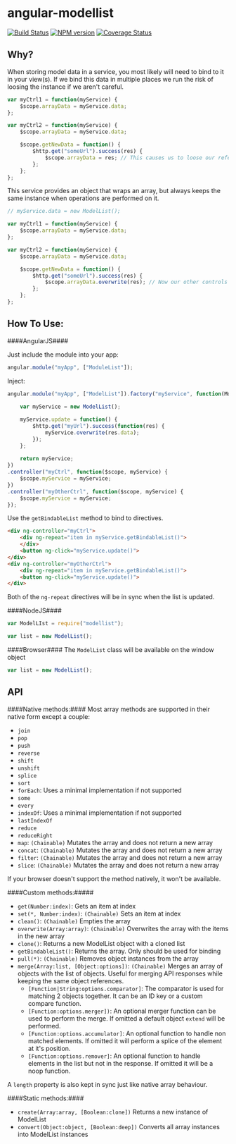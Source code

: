 angular-modellist
=================

[![Build Status](https://travis-ci.org/steelsojka/angular-modellist.svg?branch=master)](https://travis-ci.org/steelsojka/angular-modellist)
[![NPM version](https://badge.fury.io/js/modellist.svg)](http://badge.fury.io/js/modellist)
[![Coverage Status](https://coveralls.io/repos/steelsojka/angular-modellist/badge.png)](https://coveralls.io/r/steelsojka/angular-modellist)

Why?
----
When storing model data in a service, you most likely will need to bind to it in your view(s).
If we bind this data in multiple places we run the risk of loosing the instance if we aren't careful.

```javascript
var myCtrl1 = function(myService) {
	$scope.arrayData = myService.data;
};

var myCtrl2 = function(myService) {
	$scope.arrayData = myService.data;

	$scope.getNewData = function() {
		$http.get("someUrl").success(res) {
			$scope.arrayData = res; // This causes us to loose our reference
		};
	};
};
```

This service provides an object that wraps an array, but always keeps the same instance when operations are performed on it.

```javascript
// myService.data = new ModelList();

var myCtrl1 = function(myService) {
	$scope.arrayData = myService.data;
};

var myCtrl2 = function(myService) {
	$scope.arrayData = myService.data;

	$scope.getNewData = function() {
		$http.get("someUrl").success(res) {
			$scope.arrayData.overwrite(res); // Now our other controls arrayData updates with this one!
		};
	};
};
```
How To Use: 
-----------

####AngularJS####

Just include the module into your app:

```javascript
angular.module("myApp", ["ModuleList"]);
```

Inject:

```javascript
angular.module("myApp", ["ModelList"]).factory("myService", function(ModelList, $http) {
	
	var myService = new ModelList();

	myService.update = function() {
		$http.get("myUrl").success(function(res) {
			myService.overwrite(res.data);
		});
	};
	
	return myService;
})
.controller("myCtrl", function($scope, myService) {
	$scope.myService = myService;
})
.controller("myOtherCtrl", function($scope, myService) {
	$scope.myService = myService;
});
```

Use the `getBindableList` method to bind to directives.

```html
<div ng-controller="myCtrl">
	<div ng-repeat="item in myService.getBindableList()">
	</div>
	<button ng-click="myService.update()">
</div>
<div ng-controller="myOtherCtrl">
	<div ng-repeat="item in myService.getBindableList()">
	<button ng-click="myService.update()">
</div>
```

Both of the `ng-repeat` directives will be in sync when the list is updated.

####NodeJS####

```javascript
var ModelLIst = require("modellist");

var list = new ModelList();
```

####Browser####
The `ModelList` class will be available on the window object

```javascript
var list = new ModelList();
```

API
---

####Native methods:####
Most array methods are supported in their native form except a couple:

- `join`
- `pop`
- `push`
- `reverse`
- `shift`
- `unshift` 
- `splice`
- `sort`
- `forEach`: Uses a minimal implementation if not supported
- `some`
- `every`
- `indexOf`: Uses a minimal implementation if not supported
- `lastIndexOf`
- `reduce`
- `reduceRight`
- `map`: `(Chainable)` Mutates the array and does not return a new array
- `concat`: `(Chainable)` Mutates the array and does not return a new array
- `filter`: `(Chainable)` Mutates the array and does not return a new array
- `slice`: `(Chainable)` Mutates the array and does not return a new array

If your browser doesn't support the method natively, it won't be available.

####Custom methods:#####

- `get(Number:index)`: Gets an item at index
- `set(*, Number:index)`: `(Chainable)` Sets an item at index
- `clean()`: `(Chainable)` Empties the array
- `overwrite(Array:array)`: `(Chainable)` Overwrites the array with the items in the new array
- `clone()`: Returns a new ModelList object with a cloned list
- `getBindableList()`: Returns the array. Only should be used for binding
- `pull(*)`: `(Chainable)` Removes object instances from the array
- `merge(Array:list, [Object:options])`: `(Chainable)` Merges an array of objects with the list of objects. Useful for merging API responses while keeping the same object references.
  * `[Function|String:options.comparator]`: The comparator is used for matching 2 objects together. It can be an ID key or a custom compare function. 
  * `[Function:options.merger])`: An optional merger function can be used to perform the merge. If omitted a default object `extend` will be performed.
  * `[Function:options.accumulator]`: An optional function to handle non matched elements. If omitted it will perform a splice of the element at it's position.
  * `[Function:options.remover]`: An optional function to handle elements in the list but not in the response. If omitted it will be a noop function.

A `length` property is also kept in sync just like native array behaviour.

####Static methods:####
- `create(Array:array, [Boolean:clone])` Returns a new instance of ModelList
- `convert(Object:object, [Boolean:deep])` Converts all array instances into ModelList instances
